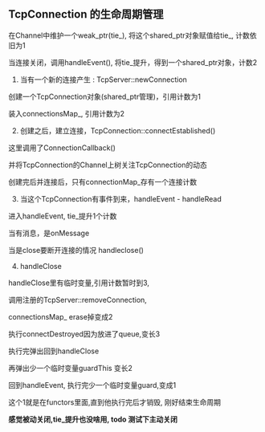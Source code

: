 ## TcpConnection 的生命周期管理

在Channel中维护一个weak_ptr(tie_), 将这个shared_ptr对象赋值给tie_, 计数依旧为1

当连接关闭，调用handleEvent(), 将tie_提升，得到一个shared_ptr对象，计数2


1. 当有一个新的连接产生 : TcpServer::newConnection

创建一个TcpConnection对象(shared_ptr管理)，引用计数为1

装入connectionsMap_, 引用计数为2

2. 创建之后，建立连接，TcpConnection::connectEstablished()

这里调用了ConnectionCallback()

并将TcpConnection的Channel上树关注TcpConnection的动态

创建完后并连接后，只有connectionMap_存有一个连接计数

3. 当这个TcpConnection有事件到来，handleEvent - handleRead 

进入handleEvent, tie_提升1个计数

当有消息，是onMessage

当是close要断开连接的情况 handleclose()

4. handleClose

handleClose里有临时变量,引用计数暂时到3,

调用注册的TcpServer::removeConnection,

connectionsMap_ erase掉变成2

执行connectDestroyed因为放进了queue,变长3

执行完弹出回到handleClose

再弹出少一个临时变量guardThis 变长2

回到handleEvent, 执行完少一个临时变量guard,变成1

这个1就是在functors里面,直到他执行完后才销毁, 刚好结束生命周期

**感觉被动关闭,tie_提升也没啥用, todo 测试下主动关闭**